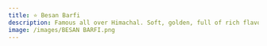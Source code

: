 ```yaml
---
title: ⭐ Besan Barfi
description: Famous all over Himachal. Soft, golden, full of rich flavor.
image: /images/BESAN BARFI.png
---
```

